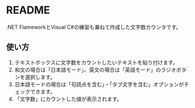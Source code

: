 # README

.NET FlameworkとVisual C#の練習も兼ねて作成した文字数カウンタです。

## 使い方
1. テキストボックスに文字数をカウントしたいテキストを貼り付けます。
2. 和文の場合は「日本語モード」、英文の場合は「英語モード」のラジオボタンを選択します。
3. 日本語モードの場合は「句読点を含む」・「タブ文字を含む」オプションがチェックできます。
4. 「文字数」にカウントした値が表示されます。
